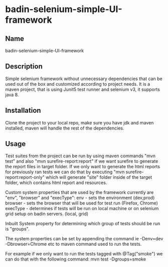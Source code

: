 # badin-selenium-simple-UI-framework 



## Name
badin-selenium-simple-UI-framework 

## Description
Simple selenium framework without unnecessary dependencies that can be used out of the box and customized according to project needs. It is a maven project, that is using Junit5 test runner and selenium v3, it supports java 8.

## Installation
Clone the project to your local repo, make sure you have jdk and maven installed, maven will handle the rest of the dependencies.

## Usage
Test suites from the project can be run by using maven commands "mvn test" and also "mvn surefire-report:report" if we want surefire to generate the report files in target folder. If we only want to generate the html reports for previously ran tests we can do that by executing "mvn surefire-report:report-only" which will generate "site" folder inside of the target folder, which contains html report and resources.

Custom system properties that are used by the framework currently are "env", "browser" and "execType":
env - sets the environment (dev,prod)
browser - sets the browser that will be used for test run (Firefox, Chrome)
execType - determines if tests will be run on local machine or on selenium grid setup on badin servers. (local, grid)

Inbuilt System property for determining which group of tests should be run is "groups".

The system properties can be set by appending the command ie -Denv=dev -Dbrowser=Chrome etc to maven command used to run the tests.

For example if we only want to run the tests tagged with @Tag("smoke") we can do that with the following command:
mvn test -Dgroups=smoke


